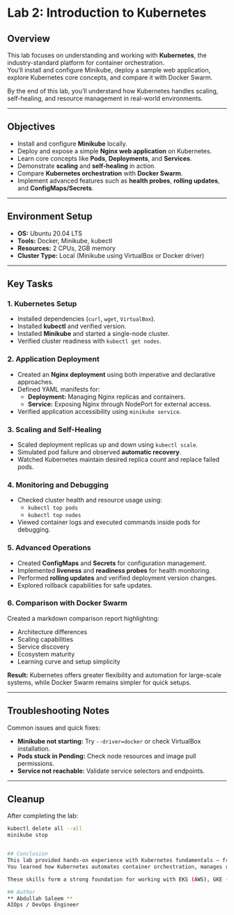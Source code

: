 # Lab 2: Introduction to Kubernetes

## Overview
This lab focuses on understanding and working with **Kubernetes**, the industry-standard platform for container orchestration.  
You’ll install and configure Minikube, deploy a sample web application, explore Kubernetes core concepts, and compare it with Docker Swarm.

By the end of this lab, you’ll understand how Kubernetes handles scaling, self-healing, and resource management in real-world environments.

---

## Objectives
- Install and configure **Minikube** locally.  
- Deploy and expose a simple **Nginx web application** on Kubernetes.  
- Learn core concepts like **Pods**, **Deployments**, and **Services**.  
- Demonstrate **scaling** and **self-healing** in action.  
- Compare **Kubernetes orchestration** with **Docker Swarm**.  
- Implement advanced features such as **health probes**, **rolling updates**, and **ConfigMaps/Secrets**.

---

## Environment Setup
- **OS:** Ubuntu 20.04 LTS  
- **Tools:** Docker, Minikube, kubectl  
- **Resources:** 2 CPUs, 2GB memory  
- **Cluster Type:** Local (Minikube using VirtualBox or Docker driver)

---

## Key Tasks

### 1. Kubernetes Setup
- Installed dependencies (`curl`, `wget`, `VirtualBox`).
- Installed **kubectl** and verified version.
- Installed **Minikube** and started a single-node cluster.
- Verified cluster readiness with `kubectl get nodes`.

### 2. Application Deployment
- Created an **Nginx deployment** using both imperative and declarative approaches.
- Defined YAML manifests for:
  - **Deployment:** Managing Nginx replicas and containers.
  - **Service:** Exposing Nginx through NodePort for external access.
- Verified application accessibility using `minikube service`.

### 3. Scaling and Self-Healing
- Scaled deployment replicas up and down using `kubectl scale`.
- Simulated pod failure and observed **automatic recovery**.
- Watched Kubernetes maintain desired replica count and replace failed pods.

### 4. Monitoring and Debugging
- Checked cluster health and resource usage using:
  - `kubectl top pods`
  - `kubectl top nodes`
- Viewed container logs and executed commands inside pods for debugging.

### 5. Advanced Operations
- Created **ConfigMaps** and **Secrets** for configuration management.  
- Implemented **liveness** and **readiness probes** for health monitoring.  
- Performed **rolling updates** and verified deployment version changes.  
- Explored rollback capabilities for safe updates.

### 6. Comparison with Docker Swarm
Created a markdown comparison report highlighting:
- Architecture differences  
- Scaling capabilities  
- Service discovery  
- Ecosystem maturity  
- Learning curve and setup simplicity  

**Result:** Kubernetes offers greater flexibility and automation for large-scale systems, while Docker Swarm remains simpler for quick setups.

---

## Troubleshooting Notes
Common issues and quick fixes:
- **Minikube not starting:** Try `--driver=docker` or check VirtualBox installation.  
- **Pods stuck in Pending:** Check node resources and image pull permissions.  
- **Service not reachable:** Validate service selectors and endpoints.

---

## Cleanup
After completing the lab:
```bash
kubectl delete all --all
minikube stop


## Conclusion
This lab provided hands-on experience with Kubernetes fundamentals — from setup to deployment, scaling, and maintenance.
You learned how Kubernetes automates container orchestration, manages resources efficiently, and recovers from failures without manual intervention.

These skills form a strong foundation for working with EKS (AWS), GKE (Google Cloud), or AKS (Azure) and are essential for any modern DevOps or Cloud-Native engineer.

## Author
** Abdullah Saleem **
AIOps / DevOps Engineer
